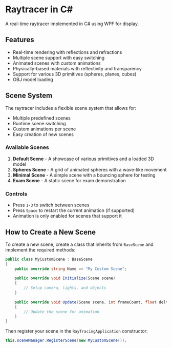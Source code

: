 # Raytracer in C#

A real-time raytracer implemented in C# using WPF for display.

## Features

- Real-time rendering with reflections and refractions
- Multiple scene support with easy switching
- Animated scenes with custom animations
- Physically-based materials with reflectivity and transparency
- Support for various 3D primitives (spheres, planes, cubes)
- OBJ model loading

## Scene System

The raytracer includes a flexible scene system that allows for:

- Multiple predefined scenes
- Runtime scene switching
- Custom animations per scene
- Easy creation of new scenes

### Available Scenes

1. **Default Scene** - A showcase of various primitives and a loaded 3D model
2. **Spheres Scene** - A grid of animated spheres with a wave-like movement
3. **Minimal Scene** - A simple scene with a bouncing sphere for testing
4. **Exam Scene** - A static scene for exam demonstration

### Controls

- Press `1-3` to switch between scenes
- Press `Space` to restart the current animation (if supported)
- Animation is only enabled for scenes that support it

## How to Create a New Scene

To create a new scene, create a class that inherits from `BaseScene` and implement
the required methods:

```csharp
public class MyCustomScene : BaseScene
{
    public override string Name => "My Custom Scene";
    
    public override void Initialize(Scene scene)
    {
        // Setup camera, lights, and objects
    }
    
    public override void Update(Scene scene, int frameCount, float deltaTime)
    {
        // Update the scene for animation
    }
}
```

Then register your scene in the `RayTracingApplication` constructor:

```csharp
this.sceneManager.RegisterScene(new MyCustomScene());
```